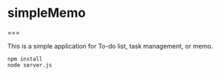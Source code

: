 # simpleMemo

===

This is a simple application for To-do list, task management, or memo.

    npm install
    node server.js
